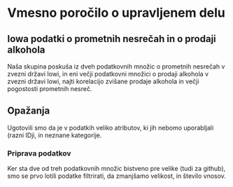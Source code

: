 # Vmesno poročilo o upravljenem delu 
## Iowa podatki o prometnih nesrečah in o prodaji alkohola

Naša skupina poskuša iz dveh podatkovnih množic o prometnih nesrečah v zvezni državi Iowi, in eni večji podatkovni množici o prodaji alkohola v zvezni državi Iowi, najti korelacijo zvišane prodaje alkohola in večji pogostosti prometnih nesreč.

## Opažanja

Ugotovili smo da je v podatkih veliko atributov, ki jih nebomo uporabljali (razni IDji, in neznane kategorije.

### Priprava podatkov

Ker sta dve od treh podatkovnih množic bistveno pre velike (tudi za github), smo se prvo lotili podatke filtrirati, da zmanjšamo velikost, in število vnosov.



